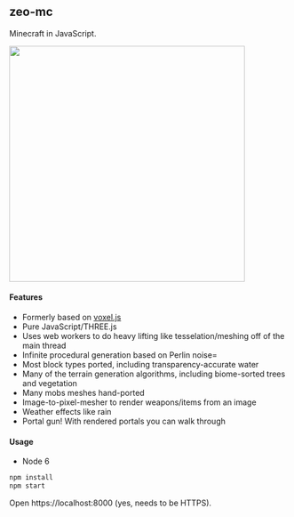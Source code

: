 ## zeo-mc

Minecraft in JavaScript.

<img src="/screencap.gif?raw=true" width="424px">

#### Features

- Formerly based on [voxel.js](https://github.com/maxogden/voxel-engine)
- Pure JavaScript/THREE.js
- Uses web workers to do heavy lifting like tesselation/meshing off of the main thread
- Infinite procedural generation based on Perlin noise=
- Most block types ported, including transparency-accurate water
- Many of the terrain generation algorithms, including biome-sorted trees and vegetation
- Many mobs meshes hand-ported
- Image-to-pixel-mesher to render weapons/items from an image
- Weather effects like rain
- Portal gun! With rendered portals you can walk through

#### Usage

- Node 6

```sh
npm install
npm start
```

Open https://localhost:8000 (yes, needs to be HTTPS).
